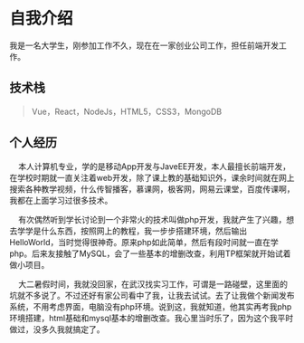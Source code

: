 # 自我介绍
我是一名大学生，刚参加工作不久，现在在一家创业公司工作，担任前端开发工作。
## 技术栈
> Vue，React，NodeJs，HTML5，CSS3，MongoDB
## 个人经历
&nbsp;&nbsp;&nbsp;&nbsp;本人计算机专业，学的是移动App开发与JaveEE开发，本人最擅长前端开发，在学校时期就一直关注着web开发，除了课上教的基础知识外，课余时间就在网上搜索各种教学视频，什么传智播客，慕课网，极客网，网易云课堂，百度传课啊，我都在上面学习过很多技术。
  
  
&nbsp;&nbsp;&nbsp;&nbsp;有次偶然听到学长讨论到一个非常火的技术叫做php开发，我就产生了兴趣，想去学学是什么东西，按照网上的教程，我一步步搭建环境，然后输出HelloWorld，当时觉得很神奇。原来php如此简单，然后有段时间就一直在学php。后来友接触了MySQL，会了一些基本的增删改查，利用TP框架就开始试着做小项目。


&nbsp;&nbsp;&nbsp;&nbsp;大二暑假时间，我就没回家，在武汉找实习工作，可谓是一路碰壁，这里面的坑就不多说了。不过还好有家公司看中了我，让我去试试。去了让我做个新闻发布系统，不用考虑界面，电脑没有php环境。说到这，我就知道，他其实再考我php环境搭建，html基础和mysql基本的增删改查。我心里当时乐了，因为这个我平时做过，没多久我就搞定了。
